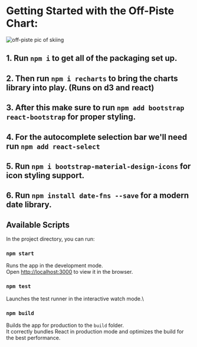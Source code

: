 # Getting Started with the Off-Piste Chart:

![off-piste pic of skiing](off-piste-skiing-trois-vallees.jpeg)

## 1. Run `npm i` to get all of the packaging set up.
## 2. Then run `npm i recharts` to bring the charts library into play. (Runs on d3 and react)
## 3. After this make sure to run `npm add bootstrap react-bootstrap` for proper styling.
## 4. For the autocomplete selection bar we'll need run `npm add react-select` 
## 5. Run `npm i bootstrap-material-design-icons` for icon styling support.
## 6. Run `npm install date-fns --save` for a modern date library.

## Available Scripts

In the project directory, you can run:

### `npm start`

Runs the app in the development mode.\
Open [http://localhost:3000](http://localhost:3000) to view it in the browser.

### `npm test`

Launches the test runner in the interactive watch mode.\

### `npm build`

Builds the app for production to the `build` folder.\
It correctly bundles React in production mode and optimizes the build for the best performance.



